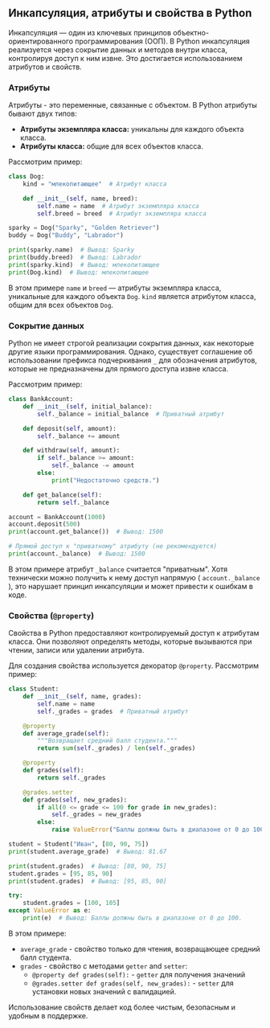 ## Инкапсуляция, атрибуты и свойства в Python

Инкапсуляция — один из ключевых принципов объектно-ориентированного программирования (ООП). В Python инкапсуляция реализуется через сокрытие данных и методов внутри класса, контролируя доступ к ним извне. Это достигается использованием атрибутов и свойств.

### Атрибуты

Атрибуты - это переменные, связанные с объектом. В Python атрибуты бывают двух типов:

- **Атрибуты экземпляра класса:**  уникальны для каждого объекта класса.
- **Атрибуты класса:**  общие для всех объектов класса.

Рассмотрим пример:

```python
class Dog:
    kind = "млекопитающее"  # Атрибут класса

    def __init__(self, name, breed):
        self.name = name  # Атрибут экземпляра класса
        self.breed = breed  # Атрибут экземпляра класса

sparky = Dog("Sparky", "Golden Retriever")
buddy = Dog("Buddy", "Labrador")

print(sparky.name)  # Вывод: Sparky
print(buddy.breed)  # Вывод: Labrador
print(sparky.kind)  # Вывод: млекопитающее
print(Dog.kind)  # Вывод: млекопитающее
```

В этом примере `name` и `breed` — атрибуты экземпляра класса, уникальные для каждого объекта `Dog`. `kind` является атрибутом класса, общим для всех объектов `Dog`.

### Сокрытие данных

Python не имеет строгой реализации сокрытия данных, как некоторые другие языки программирования. Однако, существует соглашение об использовании префикса подчеркивания `_` для обозначения атрибутов, которые не предназначены для прямого доступа извне класса. 

Рассмотрим пример:

```python
class BankAccount:
    def __init__(self, initial_balance):
        self._balance = initial_balance  # Приватный атрибут

    def deposit(self, amount):
        self._balance += amount

    def withdraw(self, amount):
        if self._balance >= amount:
            self._balance -= amount
        else:
            print("Недостаточно средств.")

    def get_balance(self):
        return self._balance

account = BankAccount(1000)
account.deposit(500)
print(account.get_balance())  # Вывод: 1500

# Прямой доступ к "приватному" атрибуту (не рекомендуется)
print(account._balance)  # Вывод: 1500
```

В этом примере атрибут `_balance` считается "приватным".  Хотя технически можно получить к нему доступ напрямую ( `account._balance` ), это нарушает принцип инкапсуляции и может привести к ошибкам в коде.

### Свойства (`@property`)

Свойства в Python предоставляют контролируемый доступ к атрибутам класса. Они позволяют определять методы, которые вызываются при чтении, записи или удалении атрибута.

Для создания свойства используется декоратор `@property`. Рассмотрим пример:

```python
class Student:
    def __init__(self, name, grades):
        self.name = name
        self._grades = grades  # Приватный атрибут

    @property
    def average_grade(self):
        """Возвращает средний балл студента."""
        return sum(self._grades) / len(self._grades)

    @property
    def grades(self):
        return self._grades

    @grades.setter
    def grades(self, new_grades):
        if all(0 <= grade <= 100 for grade in new_grades):
            self._grades = new_grades
        else:
            raise ValueError("Баллы должны быть в диапазоне от 0 до 100.")

student = Student("Иван", [80, 90, 75])
print(student.average_grade)  # Вывод: 81.67

print(student.grades)  # Вывод: [80, 90, 75]
student.grades = [95, 85, 90]
print(student.grades)  # Вывод: [95, 85, 90]

try:
    student.grades = [100, 105]
except ValueError as e:
    print(e)  # Вывод: Баллы должны быть в диапазоне от 0 до 100.
```

В этом примере:

- `average_grade` - свойство только для чтения,  возвращающее средний балл студента.
- `grades` - свойство с методами `getter` and `setter`:
    -  `@property def grades(self):`  -  `getter` для получения значений 
    -  `@grades.setter def grades(self, new_grades):` -  `setter` для установки новых значений с валидацией.

Использование свойств делает код более чистым, безопасным и удобным в поддержке. 
